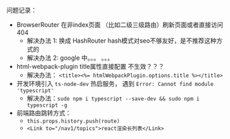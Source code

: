 问题记录：
- BrowserRouter 在非index页面 （比如二级三级路由）刷新页面或者直接访问 404 
    - 解决办法 1: 换成 HashRouter hash模式对seo不够友好，是不推荐这种方式的
    - 解决办法 2: google 中。。。 。。。
- html-webpack-plugin title属性直接配置 不生效？？？
    - 解决办法： `<title><%= htmlWebpackPlugin.options.title %></title>`
- 开发环境引入 `ts-node-dev` 热启服务， 遇到 `Error: Cannot find module 'typescript'`
    - 解决办法：`sudo npm i typescript --save-dev && sudo npm i typescript -g`
- 前端路由跳转方式：
    - `this.props.history.push(route)`
    - `<Link to="/nav1/topics">react渲染长列表</Link>`